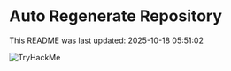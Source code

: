 # Auto Regenerate Repository

This README was last updated: 2025-10-18 05:51:02

 ![TryHackMe](https://tryhackme.com/badge/533634)